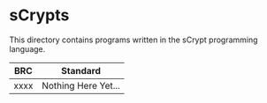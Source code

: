 # sCrypts

This directory contains programs written in the sCrypt programming language.

BRC | Standard
-----|------------------
xxxx | Nothing Here Yet...
